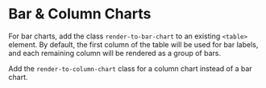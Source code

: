 Bar & Column Charts
===================

For bar charts, add the class `render-to-bar-chart` to an existing `<table>` element. By default, the first column of the table will be used for bar labels, and each remaining column will be rendered as a group of bars.

Add the `render-to-column-chart` class for a column chart instead of a bar chart.
